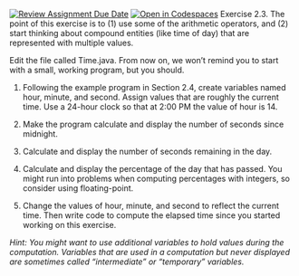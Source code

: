 [![Review Assignment Due Date](https://classroom.github.com/assets/deadline-readme-button-22041afd0340ce965d47ae6ef1cefeee28c7c493a6346c4f15d667ab976d596c.svg)](https://classroom.github.com/a/EojfciC_)
[![Open in Codespaces](https://classroom.github.com/assets/launch-codespace-2972f46106e565e64193e422d61a12cf1da4916b45550586e14ef0a7c637dd04.svg)](https://classroom.github.com/open-in-codespaces?assignment_repo_id=20777657)
Exercise 2.3. The point of this exercise is to (1) use some of the arithmetic operators, and (2) start thinking about compound entities (like time of day) that are represented with multiple values.

Edit the file called Time.java. From now on, we won’t remind you to start with a small, working program, but you should.

1. Following the example program in Section 2.4, create variables named hour, minute, and second. Assign values that are roughly the current time. Use a 24-hour clock so that at 2:00 PM the value of hour is 14.

2. Make the program calculate and display the number of seconds since midnight.

3. Calculate and display the number of seconds remaining in the day.

4. Calculate and display the percentage of the day that has passed. You might run into problems when computing percentages with integers, so consider using floating-point.

5. Change the values of hour, minute, and second to reflect the current time. Then write code to compute the elapsed time since you started working on this exercise.

**Hint:* You might want to use additional variables to hold values during the computation. Variables that are used in a computation but never displayed are sometimes called “intermediate” or “temporary” variables.*
